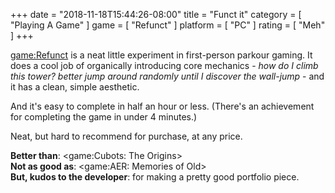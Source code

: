+++
date = "2018-11-18T15:44:26-08:00"
title = "Funct it"
category = [ "Playing A Game" ]
game = [ "Refunct" ]
platform = [ "PC" ]
rating = [ "Meh" ]
+++

<game:Refunct> is a neat little experiment in first-person parkour gaming.  It does a cool job of organically introducing core mechanics - <i>how do I climb this tower? better jump around randomly until I discover the wall-jump</i> - and it has a clean, simple aesthetic.

And it's easy to complete in half an hour or less.  (There's an achievement for completing the game in under 4 minutes.)

Neat, but hard to recommend for purchase, at any price.

<b>Better than</b>: <game:Cubots: The Origins>  
<b>Not as good as</b>: <game:AER: Memories of Old>  
<b>But, kudos to the developer</b>: for making a pretty good portfolio piece.
